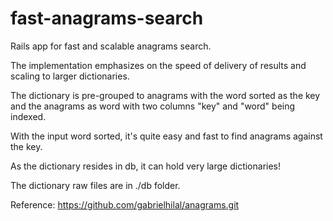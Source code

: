 fast-anagrams-search
====================

Rails app for fast and scalable anagrams search.

The implementation emphasizes on the speed of delivery of results and scaling to larger dictionaries.

The dictionary is pre-grouped to anagrams with the word sorted as the key and the anagrams as word with two columns "key" and "word" being indexed.

With the input word sorted, it's quite easy and fast to find anagrams against the key.

As the dictionary resides in db, it can hold very large dictionaries!

The dictionary raw files are in ./db folder.

Reference: https://github.com/gabrielhilal/anagrams.git
